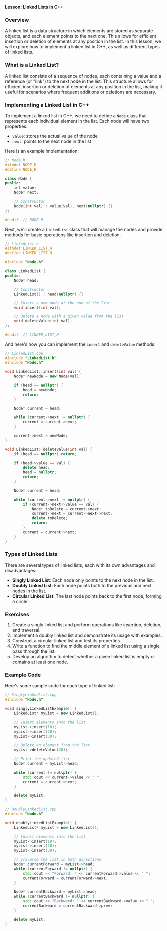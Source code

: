 **Lesson: Linked Lists in C++**

### Overview

A linked list is a data structure in which elements are stored as separate objects, and each element points to the next one. This allows for efficient 
insertion or deletion of elements at any position in the list. In this lesson, we will explore how to implement a linked list in C++, as well as 
different types of linked lists.

### What is a Linked List?

A linked list consists of a sequence of nodes, each containing a value and a reference (or "link") to the next node in the list. This structure allows 
for efficient insertion or deletion of elements at any position in the list, making it useful for scenarios where frequent additions or deletions are 
necessary.

### Implementing a Linked List in C++

To implement a linked list in C++, we need to define a `Node` class that represents each individual element in the list. Each node will have two 
properties:

*   `value`: stores the actual value of the node
*   `next`: points to the next node in the list

Here is an example implementation:
```cpp
// Node.h
#ifndef NODE_H
#define NODE_H

class Node {
public:
    int value;
    Node* next;

    // Constructor
    Node(int val) : value(val), next(nullptr) {}
};

#endif  // NODE_H
```

Next, we'll create a `LinkedList` class that will manage the nodes and provide methods for basic operations like insertion and deletion.
```cpp
// LinkedList.h
#ifndef LINKED_LIST_H
#define LINKED_LIST_H

#include "Node.h"

class LinkedList {
public:
    Node* head;

    // Constructor
    LinkedList() : head(nullptr) {}

    // Insert a new node at the end of the list
    void insert(int val);

    // Delete a node with a given value from the list
    void deleteValue(int val);
};

#endif  // LINKED_LIST_H
```

And here's how you can implement the `insert` and `deleteValue` methods:
```cpp
// LinkedList.cpp
#include "LinkedList.h"
#include "Node.h"

void LinkedList::insert(int val) {
    Node* newNode = new Node(val);

    if (head == nullptr) {
        head = newNode;
        return;
    }

    Node* current = head;

    while (current->next != nullptr) {
        current = current->next;
    }

    current->next = newNode;
}

void LinkedList::deleteValue(int val) {
    if (head == nullptr) return;

    if (head->value == val) {
        delete head;
        head = nullptr;
        return;
    }

    Node* current = head;

    while (current->next != nullptr) {
        if (current->next->value == val) {
            Node* toDelete = current->next;
            current->next = current->next->next;
            delete toDelete;
            return;
        }
        current = current->next;
    }
}
```

### Types of Linked Lists

There are several types of linked lists, each with its own advantages and disadvantages:

*   **Singly Linked List**: Each node only points to the next node in the list.
*   **Doubly Linked List**: Each node points both to the previous and next nodes in the list.
*   **Circular Linked List**: The last node points back to the first node, forming a circle.

### Exercises

1.  Create a singly linked list and perform operations like insertion, deletion, and traversal.
2.  Implement a doubly linked list and demonstrate its usage with examples.
3.  Construct a circular linked list and test its properties.
4.  Write a function to find the middle element of a linked list using a single pass through the list.
5.  Develop an algorithm to detect whether a given linked list is empty or contains at least one node.

### Example Code

Here's some sample code for each type of linked list:
```cpp
// SinglyLinkedList.cpp
#include "Node.h"

void singlyLinkedListExample() {
    LinkedList* myList = new LinkedList();

    // Insert elements into the list
    myList->insert(10);
    myList->insert(20);
    myList->insert(30);

    // Delete an element from the list
    myList->deleteValue(20);

    // Print the updated list
    Node* current = myList->head;

    while (current != nullptr) {
        std::cout << current->value << " ";
        current = current->next;
    }

    delete myList;
}
```

```cpp
// DoublyLinkedList.cpp
#include "Node.h"

void doublyLinkedListExample() {
    LinkedList* myList = new LinkedList();

    // Insert elements into the list
    myList->insert(10);
    myList->insert(20);
    myList->insert(30);

    // Traverse the list in both directions
    Node* currentForward = myList->head;
    while (currentForward != nullptr) {
        std::cout << "Forward: " << currentForward->value << " ";
        currentForward = currentForward->next;
    }

    Node* currentBackward = myList->head;
    while (currentBackward != nullptr) {
        std::cout << "Backward: " << currentBackward->value << " ";
        currentBackward = currentBackward->prev;
    }

    delete myList;
}
```
